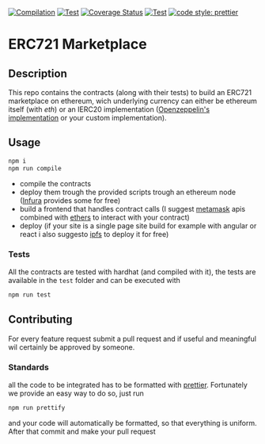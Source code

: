 [![Compilation](https://github.com/unelmacoin/unelmamarket/actions/workflows/solidity-compile.yaml/badge.svg)](https://github.com/unelmacoin/unelmamarket/actions/workflows/solidity-compile.yaml)
[![Test](https://github.com/unelmacoin/unelmamarket/actions/workflows/tests.yaml/badge.svg)](https://github.com/unelmacoin/unelmamarket/actions/workflows/tests.yaml)
[![Coverage Status](https://coveralls.io/repos/github/unelmacoin/unelmamarket/badge.svg?branch=main)](https://coveralls.io/github/unelmacoin/unelmamarket?branch=main)
[![Test](https://github.com/unelmacoin/unelmamarket/actions/workflows/code-formatting.yaml/badge.svg)](https://github.com/unelmacoin/unelmamarket/actions/workflows/code-formatting.yaml)
[![code style: prettier](https://img.shields.io/badge/code_style-prettier-ff69b4.svg)](https://github.com/prettier/prettier) 

# ERC721 Marketplace
## Description
This repo contains the contracts (along with their tests) to build an ERC721 marketplace on ethereum, wich underlying currency can either be ethereum itself (with _eth_) or an IERC20 implementation ([Openzeppelin's implementation](https://github.com/OpenZeppelin/openzeppelin-contracts/tree/master/contracts/token/ERC20) or your custom implementation).

## Usage
```bash
npm i
npm run compile
```
- compile the contracts
- deploy them trough the provided scripts trough an ethereum node ([Infura](https://infura.io/) provides some for free)
- build a frontend that handles contract calls (I suggest [metamask](metamask.io) apis combined with [ethers](https://github.com/ethers-io/ethers.js/) to interact with your contract)
- deploy (if your site is a single page site build for example with angular or react i also suggesto [ipfs](https://ipfs.io/) to deploy it for free)

### Tests
All the contracts are tested with hardhat (and compiled with it), the tests are available in the `test` folder and can be executed with
```bash
npm run test
```

## Contributing
For every feature request submit a pull request and if useful and meaningful wil certainly be approved by someone.

### Standards
all the code to be integrated has to be formatted with [prettier](prettier.io). Fortunately we provide an easy way to do so, just run
```bash
npm run prettify
```
and your code will automatically be formatted, so that everything is uniform. After that commit and make your pull request

